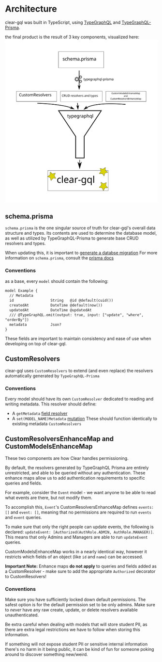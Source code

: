 # Architecture
clear-gql was built in TypeScript, using [TypeGraphQL](https://typegraphql.com/) and [TypeGraphQL-Prisma](https://prisma.typegraphql.com/).

the final product is the result of 3 key components, visualized here:
![clear-gql architecture diagram](architecture.svg)

## schema.prisma
`schema.prisma` is the one singular source of truth for clear-gql's overall data structure and types.
Its contents are used to determine the database model, as well as utilized by TypeGraphQL-Prisma to generate base CRUD resolvers and types.

When updating this, it is important to [generate a databse migration](https://www.prisma.io/docs/concepts/components/prisma-migrate)
For more information on `schema.prisma`, consult the [prisma docs](https://www.prisma.io/docs/concepts/components/prisma-schema)
### Conventions
as a base, every `model` should contain the following: 
```prisma
model Example {
  // Metadata
  id                 String   @id @default(cuid())
  createdAt          DateTime @default(now())
  updatedAt          DateTime @updatedAt
  /// @TypeGraphQL.omit(output: true, input: ["update", "where", "orderBy"])
  metadata           Json?
}
```

These fields are important to maintain consistency and ease of use when developing on top of clear-gql.

## CustomResolvers
clear-gql uses `CustomResolvers` to extend (and even replace) the resolvers automatically generated by `TypeGraphQL-Prisma`

### Conventions
Every model should have its own `CustomResolver` dedicated to reading and writing metadata. This resolver should define:
- A `getMetadata` [field resolver](https://typegraphql.com/docs/resolvers.html#field-resolvers) 
- A `set(MODEL_NAME)Metadata` [mutation](https://typegraphql.com/docs/resolvers.html#queries-and-mutations)
These should function identically to existing metadata `CustomResolvers`
  
## CustomResolversEnhanceMap and CustomModelsEnhanceMap
These two components are how Clear handles permissioning.

By default, the resolvers generated by TypeGraphQL Prisma are entirely unrestricted, and able to be queried without any authentication.
These enhance maps allow us to add authentication requirements to specific queries and fields.

For example, consider the `Event` model - we want anyone to be able to read what events are there, but not modify them.

To accomplish this, `Event`'s CustomResolversEnhanceMap defines `events: []` and `event: []`, meaning that no permissions are required to run `events` and `event` queries.

To make sure that only the right people can update events, the following is declared: `updateEvent: [Authorized(AuthRole.ADMIN, AuthRole.MANAGER)]`.
This means that only Admins and Managers are able to run `updateEvent` queries.

CustomModelsEnhanceMap works in a nearly identical way, however it restricts which fields of an object (like `id` and `name`) can be accessed.

**Important Note:** Enhance maps **do not apply** to queries and fields added as a CustomResolver - make sure to add the appropriate `Authorized` decorator to CustomResolvers!

### Conventions
Make sure you have sufficiently locked down default permissions. The safest option is for the default permission set to be only admins.
Make sure to _never_ have any raw create, update, or delete resolvers available unauthenticated.


Be extra careful when dealing with models that will store student PII, as there are extra legal restrictions we have to follow when storing this information.

 
If something will not expose student PII or sensitive internal information there's no harm in it being public, it can be kind of fun for someone poking around to discover something new/weird.
